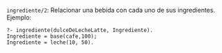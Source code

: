 `ingrediente/2`: Relacionar una bebida con cada uno de sus ingredientes. Ejemplo:

```
?- ingrediente(dulceDeLecheLatte, Ingrediente).
Ingrediente = base(cafe,100);
Ingrediente = leche(10, 50).
```
